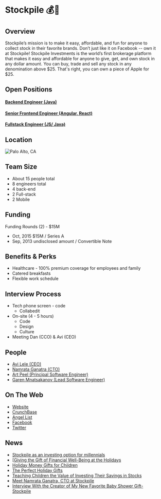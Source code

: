 # Stockpile 💰🎁

## Overview
Stockpile’s mission is to make it easy, affordable, and fun for anyone to collect stock in their favorite brands. Don’t just like it on Facebook -- own it at Stockpile! Stockpile Investments is the world’s first brokerage platform that makes it easy and affordable for anyone to give, get, and own stock in any dollar amount. You can buy, trade and sell any stock in any denomination above $25. That's right, you can own a piece of Apple for $25.

## Open Positions
#### [Backend Engineer (Java)](backend-engineer-java.md)
#### [Senior Frontend Engineer (Angular, React)](senior-frontend-engineer-angular-react.md)
#### [Fullstack Engineer (JS/ Java)](fullstack-engineer-js-java.md)

## Location
![Palo Alto, CA](https://maps.googleapis.com/maps/api/staticmap?center=Palo+Alto,+CA&zoom=13&scale=false&size=600x300&maptype=roadmap&format=png&visual_refresh=true)

## Team Size
+ About 15 people total
+ 8 engineers total
+ 4 back-end
+ 2 Full-stack
+ 2 Mobile

## Funding
Funding Rounds (2) - $15M
+ Oct, 2015	$15M / Series A  
+ Sep, 2013	undisclosed amount / Convertible Note  

## Benefits & Perks
+ Healthcare - 100% premium coverage for employees and family
+ Catered breakfasts
+ Flexible work schedule

## Interview Process
+ Tech phone screen - code
  + Collabedit
+ On-site (4 - 5 hours)
  + Code
  + Design
  + Culture
+ Meeting Dan (CCO) & Avi (CEO)

## People
+ [Avi Lele (CEO)](https://www.linkedin.com/in/avi-lele-34a1878)
+ [Namrata Ganatra (CTO)](https://www.linkedin.com/in/namrata-ganatra-67724aa)
+ [Art Peel (Principal Software Engineer)](https://www.linkedin.com/in/artpeel)
+ [Garen Mnatsakanov (Lead Software Engineer)](https://www.linkedin.com/in/-mnatsakanov)

## On The Web
+ [Website](http://stockpile.com)
+ [CrunchBase](https://www.crunchbase.com/organization/stockpile)
+ [Angel List](https://angel.co/stockpile-2)
+ [Facebook](https://www.facebook.com/Stockpile-1616175365328161)
+ [Twitter](https://twitter.com/stockpile)

## News
+ [Stockpile as an investing option for millennials](https://www.dropbox.com/s/zn41jeaxwmq413s/Stockpile.mp4?dl=0)
+ [[Giving the Gift of Financial Well-Being at the Holidays](http://www.nytimes.com/aponline/2016/11/29/us/ap-us-holiday-gifts-financial-security.html)
+ [Holiday Money Gifts for Children](http://www.huffingtonpost.com/terry-savage/holiday-money-gifts-for-c_b_13161202.html)
+ [The Perfect Holiday Gifts](https://theqgentleman.com/2016/11/holiday-gift-guide/)
+ [Teaching Children the Value of Investing Their Savings in Stocks](http://fatherhood.about.com/od/children-and-money/fl/Teaching-Children-the-Value-of-Investing-Their-Savings-in-Stocks.htm)
+ [Meet Namrata Ganatra, CTO at Stockpile](https://forbestechcouncil.com/blog/2016/10/17/meet-namrata-ganatra-cto-at-stockpile/?inf_contact_key=91fe74fbf0b7e24f7b06862b726023fe068294faa34600a45026fb46cc0bc43c)
+ [Interview With the Creator of My New Favorite Baby Shower Gift- Stockpile](http://www.huffingtonpost.com/entry/interview-with-the-creator-of-my-new-favorite-baby_us_57a147c8e4b00e7e26a07c29)

